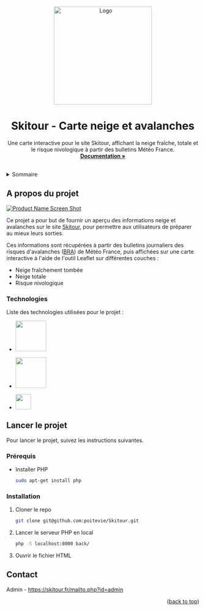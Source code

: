 <a name="readme-top"></a>
<!--
*** Template: https://github.com/othneildrew/Best-README-Template
-->

<!-- PROJECT LOGO -->
<br />
<div align="center">

<a>
    <img src="https://skitour.fr/img/skitour.png" alt="Logo" width="256">
  </a>

  <h1 align="center">Skitour - Carte neige et avalanches</h3>

  <p align="center">
    Une carte interactive pour le site Skitour, affichant la neige fraîche, totale et le risque nivologique à partir des bulletins Météo France.
    <br />
    <a href="https://github.com/poitevie/Skitour"><strong>Documentation »</strong></a>
    <br />
    <br />
  </p>
</div>

<!-- TABLE OF CONTENTS -->
<details>
  <summary>Sommaire</summary>
  <ol>
    <li>
      <a href="#about-the-project">A propos du projet</a>
      <ul>
        <li><a href="#built-with">Technologies</a></li>
      </ul>
    </li>
    <li>
      <a href="#getting-started">Lancer le projet</a>
      <ul>
        <li><a href="#prerequisites">Prérequis</a></li>
        <li><a href="#installation">Installation</a></li>
      </ul>
    </li>
    <li><a href="#contact">Contact</a></li>
  </ol>
</details>

<!-- ABOUT THE PROJECT -->
## A propos du projet

[![Product Name Screen Shot][product-screenshot]](https://skitour.fr/)  

Ce projet a pour but de fournir un aperçu des informations neige et avalanches sur le site [Skitour](https://skitour.fr/), pour permettre aux utilisateurs de préparer au mieux leurs sorties.

Ces informations sont récupérées à partir des bulletins journaliers des risques d'avalanches ([BRA](https://meteofrance.com/meteo-montagne)) de Météo France, puis affichées sur une carte interactive à l'aide de l'outil Leaflet sur différentes couches :
* Neige fraîchement tombée
* Neige totale
* Risque nivologique

### Technologies

Liste des technologies utilisées pour le projet :

* <img src="https://upload.wikimedia.org/wikipedia/commons/2/27/PHP-logo.svg" width="80" style="display: block; margin-bottom: 16px"/>
* <img src="https://upload.wikimedia.org/wikipedia/commons/thumb/1/13/Leaflet_logo.svg/320px-Leaflet_logo.svg.png" width="80" style="display: block; margin-bottom: 16px"/>
* <img src="https://upload.wikimedia.org/wikipedia/commons/6/6a/JavaScript-logo.png" width="40" style="display: block; margin-bottom: 16px"/>

<!-- GETTING STARTED -->
## Lancer le projet

Pour lancer le projet, suivez les instructions suivantes.

### Prérequis

* Installer PHP
  ```sh
  sudo apt-get install php
  ```

### Installation

1. Cloner le repo
   ```sh
   git clone git@github.com:poitevie/Skitour.git
   ```
2. Lancer le serveur PHP en local
   ```sh
   php -S localhost:8000 back/
   ```
3. Ouvrir le fichier HTML

<!-- CONTACT -->
## Contact

Admin - https://skitour.fr/mailto.php?id=admin

<p align="right">(<a href="#readme-top">back to top</a>)</p>

[product-screenshot]: https://skitour.fr/img/bandeau.jpg